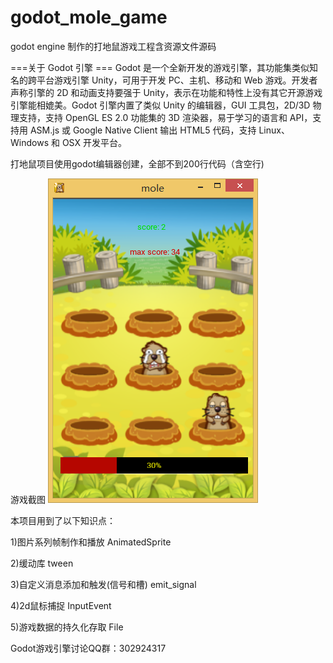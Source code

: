 # godot_mole_game
godot engine 制作的打地鼠游戏工程含资源文件源码

===关于 Godot 引擎 ===
Godot 是一个全新开发的游戏引擎，其功能集类似知名的跨平台游戏引擎 Unity，可用于开发 PC、主机、移动和 Web 游戏。开发者声称引擎的 2D 和动画支持要强于 Unity，表示在功能和特性上没有其它开源游戏引擎能相媲美。Godot 引擎内置了类似 Unity 的编辑器，GUI 工具包，2D/3D 物理支持，支持 OpenGL ES 2.0 功能集的 3D 渲染器，易于学习的语言和 API，支持用 ASM.js 或 Google Native Client 输出 HTML5 代码，支持 Linux、Windows 和 OSX 开发平台。

打地鼠项目使用godot编辑器创建，全部不到200行代码（含空行)

游戏截图
![](demo.png)


本项目用到了以下知识点：

1)图片系列帧制作和播放 AnimatedSprite

2)缓动库 tween

3)自定义消息添加和触发(信号和槽) emit_signal

4)2d鼠标捕捉 InputEvent

5)游戏数据的持久化存取 File

Godot游戏引擎讨论QQ群：302924317  


